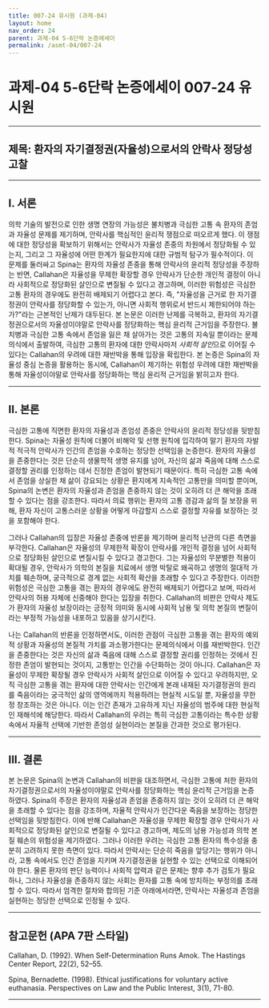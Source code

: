 ```yaml
---
title: 007-24 유시원 (과제-04)
layout: home
nav_order: 24
parent: 과제-04 5-6단락 논증에세이
permalink: /asmt-04/007-24
---
```


# 과제-04 5-6단락 논증에세이 007-24 유시원  

---

## 제목: 환자의 자기결정권(자율성)으로서의 안락사 정당성 고찰 

---

## I. 서론

의학 기술의 발전으로 인한 생명 연장의 가능성은 불치병과 극심한 고통 속 환자의 존엄과 자율성 문제를 제기하며, 안락사를 핵심적인 윤리적 쟁점으로 떠오르게 했다. 이 쟁점에 대한 정당성을 확보하기 위해서는 안락사가 자율성 존중의 차원에서 정당화될 수 있는지, 그리고 그 자율성에 어떤 한계가 필요한지에 대한 규범적 탐구가 필수적이다. 이 문제를 둘러싸고 Spina는 환자의 자율성 존중을 통해 안락사의 윤리적 정당성을 주장하는 반면, Callahan은 자율성을 무제한 확장할 경우 안락사가 단순한 개인적 결정이 아니라 사회적으로 정당화된 살인으로 변질될 수 있다고 경고하며, 이러한 위험성은 극심한 고통 환자의 경우에도 완전히 배제되기 어렵다고 본다. 즉, "자율성을 근거로 한 자기결정권이 안락사를 정당화할 수 있는가, 아니면 사회적 행위로서 반드시 제한되어야 하는가?"라는 근본적인 난제가 대두된다. 본 논문은 이러한 난제를 극복하고, 환자의 자기결정권으로서의 자율성이야말로 안락사를 정당화하는 핵심 윤리적 근거임을 주장한다. 불치병과 극심한 고통 속에서 존엄을 잃은 채 살아가는 것은 고통의 지속일 뿐이라는 문제의식에서 출발하여, 극심한 고통의 환자에 대한 안락사마저 *사회적 살인*으로 이어질 수 있다는 Callahan의 우려에 대한 재반박을 통해 입장을 확립한다. 본 논증은 Spina의 자율성 중심 논증을 활용하는 동시에, Callahan이 제기하는 위험성 우려에 대한 재반박을 통해 자율성이야말로 안락사를 정당화하는 핵심 윤리적 근거임을 밝히고자 한다. 

---

## II. 본론

극심한 고통에 직면한 환자의 자율성과 존엄성 존중은 안락사의 윤리적 정당성을 뒷받침한다. Spina는 자율성 원칙에 더불어 비해악 및 선행 원칙에 입각하여 말기 환자의 자발적 적극적 안락사가 인간의 존엄을 수호하는 정당한 선택임을 논증한다. 환자의 자율성을 존중한다는 것은 단순히 생물학적 생명 유지를 넘어, 자신의 삶과 죽음에 대해 스스로 결정할 권리를 인정하는 데서 진정한 존엄이 발현되기 때문이다. 특히 극심한 고통 속에서 존엄을 상실한 채 삶이 강요되는 상황은 환지에게 지속적인 고통만을 의미할 뿐이며, Spina의 논변은 환자의 자율성과 존엄을 존중하지 않는 것이 오히려 더 큰 해악을 초래할 수 있다는 점을 강조한다. 따라서 의료 행위는 환자의 고통 경감과 삶의 질 보장을 위해, 환자 자신이 고통스러운 상황을 어떻게 마감할지 스스로 결정할 자유를 보장하는 것을 포함해야 한다. 

그러나 Callahan의 입장은 자율성 존중에 반론을 제기하며 윤리적 난관의 다른 측면을 부각한다. Callahan은 자율성의 무제한적 확장이 안락사를 개인적 결정을 넘어 사회적으로 정당화된 살인으로 변질시킬 수 있다고 경고한다. 그는 자율성의 무분별한 적용이 확대될 경우, 안락사가 의학의 본질을 치료에서 생명 박탈로 왜곡하고 생명의 절대적 가치를 훼손하며, 궁극적으로 경계 없는 사회적 확산을 초래할 수 있다고 주장한다. 이러한 위험성은 극심한 고통을 겪는 환자의 경우에도 완전히 배제되기 어렵다고 보며, 따라서 안락사의 허용 자체에 신중해야 한다는 입장을 취한다. Callahan의 비판은 안락사 제도가 환자의 자율성 보장이라는 긍정적 의미와 동시에 사회적 남용 및 의학 본질의 변질이라는 부정적 가능성을 내포하고 있음을 상기시킨다. 

나는 Callahan의 반론을 인정하면서도, 이러한 관점이 극심한 고통을 겪는 환자의 예외적 상황과 자율성의 본질적 가치를 과소평가한다는 문제의식에서 이를 재반박한다. 인간을 존중한다는 것은 자신의 삶과 죽음에 대해 스스로 결정할 권리를 인정하는 것에서 진정한 존엄이 발현되는 것이지, 고통받는 인간을 수단화하는 것이 아니다. Callahan은 자율성이 무제한 확장될 경우 안락사가 사회적 살인으로 이어질 수 있다고 우려하지만, 오직 극심한 고통을 겪는 환자에 대한 안락사는 인간에게 본래 내재된 자기결정권의 원리를 죽음이라는 궁극적인 삶의 영역에까지 적용하려는 현실적 시도일 뿐, 자율성을 무한정 창조하는 것은 아니다. 이는 인간 존재가 고유하게 지닌 자율성의 범주에 대한 현실적인 재해석에 해당한다. 따라서 Callahan의 우려는 특히 극심한 고통이라는 특수한 상황 속에서 자율적 선택에 기반한 존엄성 실현이라는 본질을 간과한 것으로 평가된다. 

---

## III. 결론 

본 논문은 Spina의 논변과 Callahan의 비판을 대조하면서, 극심한 고통에 처한 환자의 자기결정권으로서의 자율성이야말로 안락사를 정당화하는 핵심 윤리적 근거임을 논증하였다. Spina의 주장은 환자의 자율성과 존엄을 존중하지 않는 것이 오히려 더 큰 해악을 초래할 수 있다는 점을 강조하며, 자율적 안락사가 인간다운 죽음을 보장하는 정당한 선택임을 뒷받침한다. 이에 반해 Callahan은 자율성을 무제한 확장할 경우 안락사가 사회적으로 정당화된 살인으로 변질될 수 있다고 경고하며, 제도의 남용 가능성과 의학 본질 훼손의 위험성을 제기하였다. 그러나 이러한 우려는 극심한 고통 환자의 특수성을 충분히 고려하지 못한 측면이 있다. 따라서 안락사는 단순히 죽음을 앞당기는 행위가 아니라, 고통 속에서도 인간 존엄을 지키며 자기결정권을 실현할 수 있는 선택으로 이해되어야 한다. 물론 환자의 판단 능력이나 사회적 압력과 같은 문제는 향후 추가 검토가 필요하나, 그러나 자율성을 존중하지 않는 사회는 환자를 고통 속에 방치하는 부정의를 초래할 수 있다. 따라서 엄격한 절차와 합의된 기준 아래에서라면, 안락사는 자율성과 존엄을 실현하는 정당한 선택으로 인정될 수 있다. 

---

## 참고문헌 (APA 7판 스타일)

Callahan, D. (1992). When Self-Determination Runs Amok. The Hastings Center Report, 22(2), 52–55.

Spina, Bernadette. (1998). Ethical justifications for voluntary active euthanasia. Perspectives on Law and the Public Interest, 3(1), 71-80.

---
